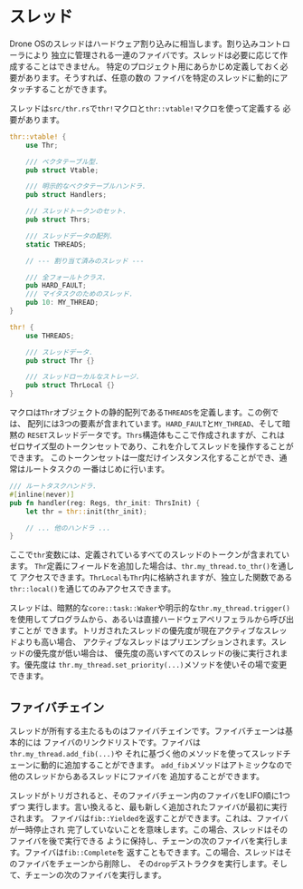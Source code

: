 # スレッド

Drone OSのスレッドはハードウェア割り込みに相当します。割り込みコントローラにより
独立に管理される一連のファイバです。スレッドは必要に応じて作成することはできません。
特定のプロジェクト用にあらかじめ定義しておく必要があります。そうすれば、任意の数の
ファイバを特定のスレッドに動的にアタッチすることができます。

スレッドは`src/thr.rs`で`thr!`マクロと`thr::vtable!`マクロを使って定義する
必要があります。

```rust
thr::vtable! {
    use Thr;

    /// ベクタテーブル型.
    pub struct Vtable;

    /// 明示的なベクタテーブルハンドラ.
    pub struct Handlers;

    /// スレッドトークンのセット.
    pub struct Thrs;

    /// スレッドデータの配列.
    static THREADS;

    // --- 割り当て済みのスレッド ---

    /// 全フォールトクラス.
    pub HARD_FAULT;
    /// マイタスクのためのスレッド.
    pub 10: MY_THREAD;
}

thr! {
    use THREADS;

    /// スレッドデータ.
    pub struct Thr {}

    /// スレッドローカルなストレージ.
    pub struct ThrLocal {}
}
```

マクロは`Thr`オブジェクトの静的配列である`THREADS`を定義します。この例では、
配列には3つの要素が含まれています。`HARD_FAULT`と`MY_THREAD`、そして暗黙の
`RESET`スレッドデータです。`Thrs`構造体もここで作成されますが、これは
ゼロサイズ型のトークンセットであり、これを介してスレッドを操作することができます。
このトークンセットは一度だけインスタンス化することができ、通常はルートタスクの
一番はじめに行います。

```rust
/// ルートタスクハンドラ.
#[inline(never)]
pub fn handler(reg: Regs, thr_init: ThrsInit) {
    let thr = thr::init(thr_init);

    // ... 他のハンドラ ...
}
```

ここで`thr`変数には、定義されているすべてのスレッドのトークンが含まれています。
`Thr`定義にフィールドを追加した場合は、`thr.my_thread.to_thr()`を通して
アクセスできます。`ThrLocal`も`Thr`内に格納されますが、独立した関数である
`thr::local()`を通じてのみアクセスできます。

スレッドは、暗黙的な`core::task::Waker`や明示的な`thr.my_thread.trigger()`
を使用してプログラムから、あるいは直接ハードウェアペリフェラルから呼び出すことが
できます。トリガされたスレッドの優先度が現在アクティブなスレッドよりも高い場合、
アクティブなスレッドはプリエンプションされます。スレッドの優先度が低い場合は、
優先度の高いすべてのスレッドの後に実行されます。優先度は
`thr.my_thread.set_priority(...)`メソッドを使いその場で変更できます。

## ファイバチェイン

スレッドが所有する主たるものはファイバチェインです。ファイバチェーンは基本的には
ファイバのリンクドリストです。ファイバは`thr.my_thread.add_fib(...)`や
それに基づく他のメソッドを使ってスレッドチェーンに動的に追加することができます。
`add_fib`メソッドはアトミックなので他のスレッドからあるスレッドにファイバを
追加することができます。

スレッドがトリガされると、そのファイバチェーン内のファイバをLIFO順に1つずつ
実行します。言い換えると、最も新しく追加されたファイバが最初に実行されます。
ファイバは`fib::Yielded`を返すことができます。これは、ファイバが一時停止され
完了していないことを意味します。この場合、スレッドはそのファイバを後で実行できる
ように保持し、チェーンの次のファイバを実行します。ファイバは`fib::Complete`を
返すこともできます。この場合、スレッドはそのファイバをチェーンから削除し、
その`drop`デストラクタを実行します。そして、チェーンの次のファイバを実行します。
